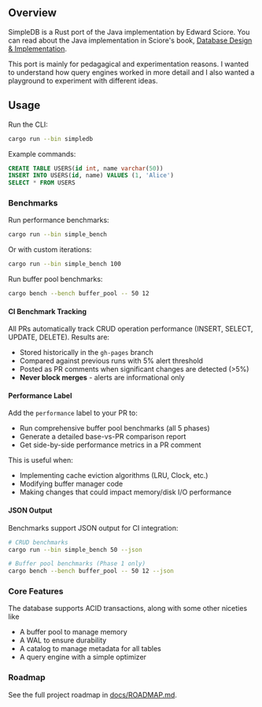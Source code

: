 ## Overview
SimpleDB is a Rust port of the Java implementation by Edward Sciore. You can read about the Java implementation in Sciore's book, [Database Design & Implementation](https://link.springer.com/book/10.1007/978-3-030-33836-7).

This port is mainly for pedagagical and experimentation reasons. I wanted to understand how query engines worked in more detail and I also wanted a playground to experiment with different ideas.

## Usage

Run the CLI:
```bash
cargo run --bin simpledb
```

Example commands:
```sql
CREATE TABLE USERS(id int, name varchar(50))
INSERT INTO USERS(id, name) VALUES (1, 'Alice')
SELECT * FROM USERS
```

### Benchmarks

Run performance benchmarks:
```bash
cargo run --bin simple_bench
```

Or with custom iterations:
```bash
cargo run --bin simple_bench 100
```

Run buffer pool benchmarks:
```bash
cargo bench --bench buffer_pool -- 50 12
```

#### CI Benchmark Tracking

All PRs automatically track CRUD operation performance (INSERT, SELECT, UPDATE, DELETE). Results are:
- Stored historically in the `gh-pages` branch
- Compared against previous runs with 5% alert threshold
- Posted as PR comments when significant changes are detected (>5%)
- **Never block merges** - alerts are informational only

#### Performance Label

Add the `performance` label to your PR to:
- Run comprehensive buffer pool benchmarks (all 5 phases)
- Generate a detailed base-vs-PR comparison report
- Get side-by-side performance metrics in a PR comment

This is useful when:
- Implementing cache eviction algorithms (LRU, Clock, etc.)
- Modifying buffer manager code
- Making changes that could impact memory/disk I/O performance

#### JSON Output

Benchmarks support JSON output for CI integration:
```bash
# CRUD benchmarks
cargo run --bin simple_bench 50 --json

# Buffer pool benchmarks (Phase 1 only)
cargo bench --bench buffer_pool -- 50 12 --json
```

### Core Features

The database supports ACID transactions, along with some other niceties like 
* A buffer pool to manage memory
* A WAL to ensure durability
* A catalog to manage metadata for all tables
* A query engine with a simple optimizer

### Roadmap

See the full project roadmap in [docs/ROADMAP.md](docs/ROADMAP.md).